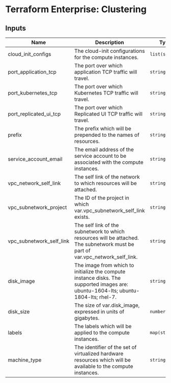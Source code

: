 # Terraform Enterprise: Clustering

## Inputs

| Name | Description | Type | Default | Required |
|------|-------------|------|---------|:-----:|
| cloud\_init\_configs | The cloud-init configurations for the compute instances. | `list(string)` | n/a | yes |
| port\_application\_tcp | The port over which application TCP traffic will travel. | `string` | n/a | yes |
| port\_kubernetes\_tcp | The port over which Kubernetes TCP traffic will travel. | `string` | n/a | yes |
| port\_replicated\_ui\_tcp | The port over which Replicated UI TCP traffic will travel. | `string` | n/a | yes |
| prefix | The prefix which will be prepended to the names of resources. | `string` | n/a | yes |
| service\_account\_email | The email address of the service account to be associated with the compute instances. | `string` | n/a | yes |
| vpc\_network\_self\_link | The self link of the network to which resources will be attached. | `string` | n/a | yes |
| vpc\_subnetwork\_project | The ID of the project in which var.vpc\_subnetwork\_self\_link exists. | `string` | n/a | yes |
| vpc\_subnetwork\_self\_link | The self link of the subnetwork to which resources will be attached. The subnetwork must be part of var.vpc\_network\_self\_link. | `string` | n/a | yes |
| disk\_image | The image from which to initialize the compute instance disks. The supported images are: ubuntu-1604-lts; ubuntu-1804-lts; rhel-7. | `string` | `"ubuntu-1804-lts"` | no |
| disk\_size | The size of var.disk\_image, expressed in units of gigabytes. | `number` | `40` | no |
| labels | The labels which will be applied to the compute instances. | `map(string)` | `{}` | no |
| machine\_type | The identifier of the set of virtualized hardware resources which will be available to the compute instances. | `string` | `"n1-standard-8"` | no |

